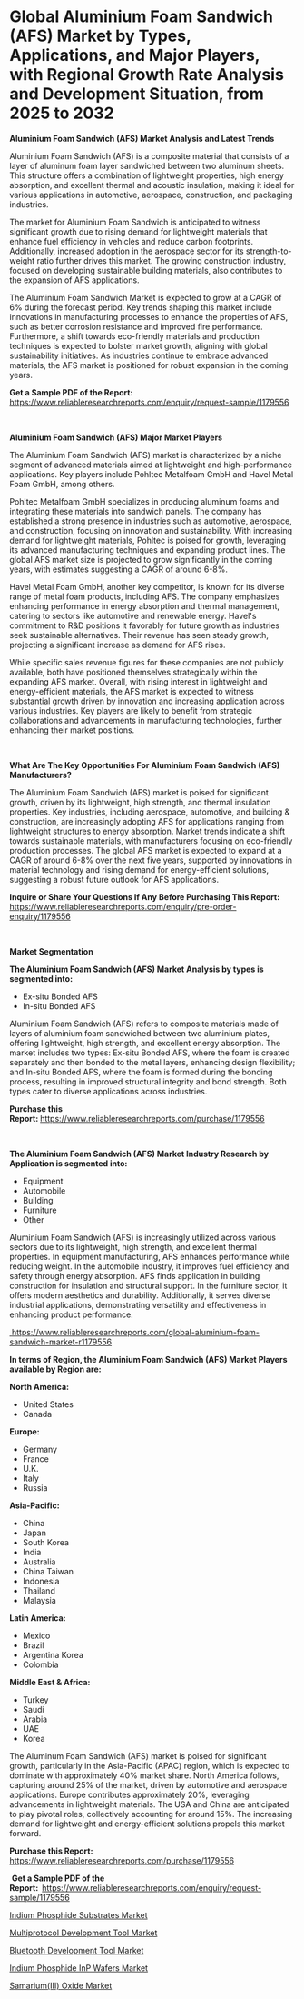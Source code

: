 <p><h1>Global Aluminium Foam Sandwich (AFS) Market by Types, Applications, and Major Players, with Regional Growth Rate Analysis and Development Situation, from 2025 to 2032</h1></p><p><strong>Aluminium Foam Sandwich (AFS) Market Analysis and Latest Trends</strong></p>
<p><p>Aluminium Foam Sandwich (AFS) is a composite material that consists of a layer of aluminum foam layer sandwiched between two aluminum sheets. This structure offers a combination of lightweight properties, high energy absorption, and excellent thermal and acoustic insulation, making it ideal for various applications in automotive, aerospace, construction, and packaging industries. </p><p>The market for Aluminium Foam Sandwich is anticipated to witness significant growth due to rising demand for lightweight materials that enhance fuel efficiency in vehicles and reduce carbon footprints. Additionally, increased adoption in the aerospace sector for its strength-to-weight ratio further drives this market. The growing construction industry, focused on developing sustainable building materials, also contributes to the expansion of AFS applications.</p><p>The Aluminium Foam Sandwich Market is expected to grow at a CAGR of 6% during the forecast period. Key trends shaping this market include innovations in manufacturing processes to enhance the properties of AFS, such as better corrosion resistance and improved fire performance. Furthermore, a shift towards eco-friendly materials and production techniques is expected to bolster market growth, aligning with global sustainability initiatives. As industries continue to embrace advanced materials, the AFS market is positioned for robust expansion in the coming years.</p></p>
<p><strong>Get a Sample PDF of the Report:&nbsp;</strong> <a href="https://www.reliableresearchreports.com/enquiry/request-sample/1179556?utm_campaign=2197&utm_medium=2&utm_source=Github&utm_content=ia&utm_term=02022025&utm_id=aluminium-foam-sandwich-afs">https://www.reliableresearchreports.com/enquiry/request-sample/1179556</a></p>
<p>&nbsp;</p>
<p><strong>Aluminium Foam Sandwich (AFS) Major Market Players</strong></p>
<p><p>The Aluminium Foam Sandwich (AFS) market is characterized by a niche segment of advanced materials aimed at lightweight and high-performance applications. Key players include Pohltec Metalfoam GmbH and Havel Metal Foam GmbH, among others.</p><p>Pohltec Metalfoam GmbH specializes in producing aluminum foams and integrating these materials into sandwich panels. The company has established a strong presence in industries such as automotive, aerospace, and construction, focusing on innovation and sustainability. With increasing demand for lightweight materials, Pohltec is poised for growth, leveraging its advanced manufacturing techniques and expanding product lines. The global AFS market size is projected to grow significantly in the coming years, with estimates suggesting a CAGR of around 6-8%.</p><p>Havel Metal Foam GmbH, another key competitor, is known for its diverse range of metal foam products, including AFS. The company emphasizes enhancing performance in energy absorption and thermal management, catering to sectors like automotive and renewable energy. Havel's commitment to R&D positions it favorably for future growth as industries seek sustainable alternatives. Their revenue has seen steady growth, projecting a significant increase as demand for AFS rises.</p><p>While specific sales revenue figures for these companies are not publicly available, both have positioned themselves strategically within the expanding AFS market. Overall, with rising interest in lightweight and energy-efficient materials, the AFS market is expected to witness substantial growth driven by innovation and increasing application across various industries. Key players are likely to benefit from strategic collaborations and advancements in manufacturing technologies, further enhancing their market positions.</p></p>
<p>&nbsp;</p>
<p><strong>What Are The Key Opportunities For Aluminium Foam Sandwich (AFS) Manufacturers?</strong></p>
<p><p>The Aluminium Foam Sandwich (AFS) market is poised for significant growth, driven by its lightweight, high strength, and thermal insulation properties. Key industries, including aerospace, automotive, and building & construction, are increasingly adopting AFS for applications ranging from lightweight structures to energy absorption. Market trends indicate a shift towards sustainable materials, with manufacturers focusing on eco-friendly production processes. The global AFS market is expected to expand at a CAGR of around 6-8% over the next five years, supported by innovations in material technology and rising demand for energy-efficient solutions, suggesting a robust future outlook for AFS applications.</p></p>
<p><strong>Inquire or Share Your Questions If Any Before Purchasing This Report:</strong> <a href="https://www.reliableresearchreports.com/enquiry/pre-order-enquiry/1179556?utm_campaign=2197&utm_medium=2&utm_source=Github&utm_content=ia&utm_term=02022025&utm_id=aluminium-foam-sandwich-afs">https://www.reliableresearchreports.com/enquiry/pre-order-enquiry/1179556</a></p>
<p>&nbsp;</p>
<p><strong>Market Segmentation</strong></p>
<p><strong>The Aluminium Foam Sandwich (AFS) Market Analysis by types is segmented into:</strong></p>
<p><ul><li>Ex-situ Bonded AFS</li><li>In-situ Bonded AFS</li></ul></p>
<p><p>Aluminium Foam Sandwich (AFS) refers to composite materials made of layers of aluminium foam sandwiched between two aluminium plates, offering lightweight, high strength, and excellent energy absorption. The market includes two types: Ex-situ Bonded AFS, where the foam is created separately and then bonded to the metal layers, enhancing design flexibility; and In-situ Bonded AFS, where the foam is formed during the bonding process, resulting in improved structural integrity and bond strength. Both types cater to diverse applications across industries.</p></p>
<p><strong>Purchase this Report:&nbsp;</strong><a href="https://www.reliableresearchreports.com/purchase/1179556?utm_campaign=2197&utm_medium=2&utm_source=Github&utm_content=ia&utm_term=02022025&utm_id=aluminium-foam-sandwich-afs">https://www.reliableresearchreports.com/purchase/1179556</a></p>
<p>&nbsp;</p>
<p><strong>The Aluminium Foam Sandwich (AFS) Market Industry Research by Application is segmented into:</strong></p>
<p><ul><li>Equipment</li><li>Automobile</li><li>Building</li><li>Furniture</li><li>Other</li></ul></p>
<p><p>Aluminium Foam Sandwich (AFS) is increasingly utilized across various sectors due to its lightweight, high strength, and excellent thermal properties. In equipment manufacturing, AFS enhances performance while reducing weight. In the automobile industry, it improves fuel efficiency and safety through energy absorption. AFS finds application in building construction for insulation and structural support. In the furniture sector, it offers modern aesthetics and durability. Additionally, it serves diverse industrial applications, demonstrating versatility and effectiveness in enhancing product performance.</p></p>
<p><a href="https://www.reliableresearchreports.com/global-aluminium-foam-sandwich-market-r1179556?utm_campaign=2197&utm_medium=2&utm_source=Github&utm_content=ia&utm_term=02022025&utm_id=aluminium-foam-sandwich-afs">&nbsp;https://www.reliableresearchreports.com/global-aluminium-foam-sandwich-market-r1179556</a></p>
<p><strong>In terms of Region, the Aluminium Foam Sandwich (AFS) Market Players available by Region are:</strong></p>
<p>
    <p> <strong> North America: </strong>
        <ul>
            <li>United States</li>
            <li>Canada</li>
        </ul>
        </p> 
    <p> <strong> Europe: </strong>
        <ul>
            <li>Germany</li>
            <li>France</li>
            <li>U.K.</li>
            <li>Italy</li>
            <li>Russia</li>
        </ul>
        </p> 
    <p> <strong> Asia-Pacific: </strong>
        <ul>
            <li>China</li>
            <li>Japan</li>
            <li>South Korea</li>
            <li>India</li>
            <li>Australia</li>
            <li>China Taiwan</li>
            <li>Indonesia</li>
            <li>Thailand</li>
            <li>Malaysia</li>
        </ul>
        </p> 
    <p> <strong> Latin America: </strong>
        <ul>
            <li>Mexico</li>
            <li>Brazil</li>
            <li>Argentina Korea</li>
            <li>Colombia</li>
        </ul>
        </p> 
    <p> <strong> Middle East & Africa: </strong>
        <ul>
            <li>Turkey</li>
            <li>Saudi</li>
            <li>Arabia</li>
            <li>UAE</li>
            <li>Korea</li>
        </ul>
    </p>
    </p>
<p><p>The Aluminum Foam Sandwich (AFS) market is poised for significant growth, particularly in the Asia-Pacific (APAC) region, which is expected to dominate with approximately 40% market share. North America follows, capturing around 25% of the market, driven by automotive and aerospace applications. Europe contributes approximately 20%, leveraging advancements in lightweight materials. The USA and China are anticipated to play pivotal roles, collectively accounting for around 15%. The increasing demand for lightweight and energy-efficient solutions propels this market forward.</p></p>
<p><strong>Purchase this Report: </strong><a href="https://www.reliableresearchreports.com/purchase/1179556?utm_campaign=2197&utm_medium=2&utm_source=Github&utm_content=ia&utm_term=02022025&utm_id=aluminium-foam-sandwich-afs">https://www.reliableresearchreports.com/purchase/1179556</a></p>
<p>&nbsp;<strong>Get a Sample PDF of the Report:&nbsp;&nbsp;</strong><a href="https://www.reliableresearchreports.com/enquiry/request-sample/1179556?utm_campaign=2197&utm_medium=2&utm_source=Github&utm_content=ia&utm_term=02022025&utm_id=aluminium-foam-sandwich-afs">https://www.reliableresearchreports.com/enquiry/request-sample/1179556</a></p>
<p><strong></strong></p>
<p><p><a href="https://www.linkedin.com/pulse/market-analysis-indium-phosphide-substrates-markets-64-f7fqe?utm_campaign=2197&utm_medium=2&utm_source=Github&utm_content=ia&utm_term=02022025&utm_id=aluminium-foam-sandwich-afs">Indium Phosphide Substrates Market</a></p><p><a href="https://www.linkedin.com/pulse/strong-growth-anticipated-global-multiprotocol-development-f7ree?utm_campaign=2197&utm_medium=2&utm_source=Github&utm_content=ia&utm_term=02022025&utm_id=aluminium-foam-sandwich-afs">Multiprotocol Development Tool Market</a></p><p><a href="https://www.linkedin.com/pulse/comprehensive-study-bluetooth-development-toolmarket-segmentation-ry0ke?utm_campaign=2197&utm_medium=2&utm_source=Github&utm_content=ia&utm_term=02022025&utm_id=aluminium-foam-sandwich-afs">Bluetooth Development Tool Market</a></p><p><a href="https://www.linkedin.com/pulse/indium-phosphide-inp-wafers-market-report-projected-128-qette?utm_campaign=2197&utm_medium=2&utm_source=Github&utm_content=ia&utm_term=02022025&utm_id=aluminium-foam-sandwich-afs">Indium Phosphide InP Wafers Market</a></p><p><a href="https://github.com/norbeludie83/Market-Research-Report-List-1/blob/main/samariumiii-oxide-market.md?utm_campaign=2197&utm_medium=2&utm_source=Github&utm_content=ia&utm_term=02022025&utm_id=aluminium-foam-sandwich-afs">Samarium(III) Oxide Market</a></p></p>